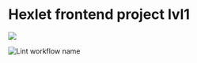 # Hexlet frontend project lvl1

[![](https://api.codeclimate.com/v1/badges/a99a88d28ad37a79dbf6/maintainability)](https://codeclimate.com/github/codeclimate/codeclimate/maintainability)

![Lint workflow name](https://github.com/kryzhovnik/frontend-project-lvl1/workflows/Linter/badge.svg)
